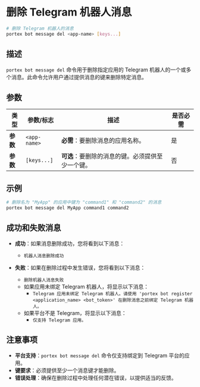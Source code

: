 # 删除 Telegram 机器人消息

```bash
# 删除 Telegram 机器人的消息
portex bot message del <app-name> [keys...]
```

## 描述

`portex bot message del` 命令用于删除指定应用的 Telegram 机器人的一个或多个消息。此命令允许用户通过提供消息的键来删除特定消息。

## 参数

| 类型     | 参数/标志      | 描述                                                                              | 是否必需 |
| -------- | ------------- | ---------------------------------------------------------------------------------------- | -------- |
| **参数** | `<app-name>`  | **必需**：要删除消息的应用名称。                  | 是      |
| **参数** | `[keys...]`   | **可选**：要删除的消息的键。必须提供至少一个键。 | 否       |

## 示例

```bash
# 删除名为 "MyApp" 的应用中键为 "command1" 和 "command2" 的消息
portex bot message del MyApp command1 command2
```

## 成功和失败消息

- **成功**：如果消息删除成功，您将看到以下消息：

  - `机器人消息删除成功`

- **失败**：如果在删除过程中发生错误，您将看到以下消息：
  - `删除机器人消息失败`
  - 如果应用未绑定 Telegram 机器人，将显示以下消息：
    - `Telegram 应用未绑定 Telegram 机器人。请使用 'portex bot register <application_name> <bot_token>' 在删除消息之前绑定 Telegram 机器人。`
  - 如果平台不是 Telegram，将显示以下消息：
    - `仅支持 Telegram 应用。`

## 注意事项

- **平台支持**：`portex bot message del` 命令仅支持绑定到 Telegram 平台的应用。
- **键要求**：必须提供至少一个消息键才能删除。
- **错误处理**：确保在删除过程中处理任何潜在错误，以提供适当的反馈。
